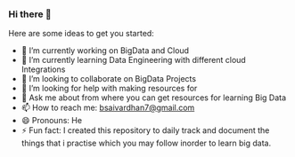 ### Hi there 👋


Here are some ideas to get you started:

- 🔭 I’m currently working on BigData and Cloud
- 🌱 I’m currently learning Data Engineering with different cloud Integrations
- 👯 I’m looking to collaborate on BigData Projects
- 🤔 I’m looking for help with making resources for 
- 💬 Ask me about from where you can get resources for learning Big Data
- 📫 How to reach me: bsaivardhan7@gmail.com
- 😄 Pronouns: He
- ⚡ Fun fact: I created this repository to daily track and document the things that i practise which you may follow inorder to learn big data.

